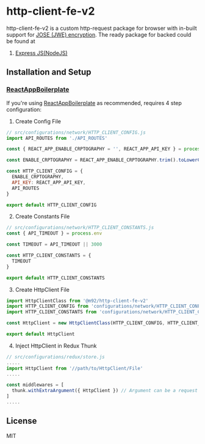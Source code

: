 # http-client-fe-v2

http-client-fe-v2 is a custom http-request package for browser with in-built support for [JOSE (JWE) encryption](https://jose.readthedocs.io/en/latest/#jwe). The ready package for backed could be found at

1. [Express JS(NodeJS)](https://www.npmjs.com/package/@m92/api-crypto)

## Installation and Setup

### [ReactAppBoilerplate](https://github.com/ankitgandhi452/ReactAppBoilerplate)

If you're using [ReactAppBoilerplate](https://github.com/ankitgandhi452/ReactAppBoilerplate) as recommended, requires 4 step configuration:

1. Create Config File

```js
// src/configurations/network/HTTP_CLIENT_CONFIG.js
import API_ROUTES from './API_ROUTES'

const { REACT_APP_ENABLE_CRPTOGRAPHY = '', REACT_APP_API_KEY } = process.env

const ENABLE_CRPTOGRAPHY = REACT_APP_ENABLE_CRPTOGRAPHY.trim().toLowerCase() === 'true'

const HTTP_CLIENT_CONFIG = {
  ENABLE_CRPTOGRAPHY,
  API_KEY: REACT_APP_API_KEY,
  API_ROUTES
}

export default HTTP_CLIENT_CONFIG
```

2. Create Constants File

```js
// src/configurations/network/HTTP_CLIENT_CONSTANTS.js
const { API_TIMEOUT } = process.env

const TIMEOUT = API_TIMEOUT || 3000

const HTTP_CLIENT_CONSTANTS = {
  TIMEOUT
}

export default HTTP_CLIENT_CONSTANTS
```

3. Create HttpClient File

```js
import HttpClientClass from '@m92/http-client-fe-v2'
import HTTP_CLIENT_CONFIG from 'configurations/network/HTTP_CLIENT_CONFIG'
import HTTP_CLIENT_CONSTANTS from 'configurations/network/HTTP_CLIENT_CONSTANTS'

const HttpClient = new HttpClientClass(HTTP_CLIENT_CONFIG, HTTP_CLIENT_CONSTANTS)

export default HttpClient
```

4. Inject HttpClient in Redux Thunk

```js
// src/configurations/redux/store.js
.....
import HttpClient from '//path/to/HttpClient/File'
.....

const middlewares = [
  thunk.withExtraArgument({ HttpClient }) // Argument can be a request object used inside all calls
]
.....
```
## License

MIT
